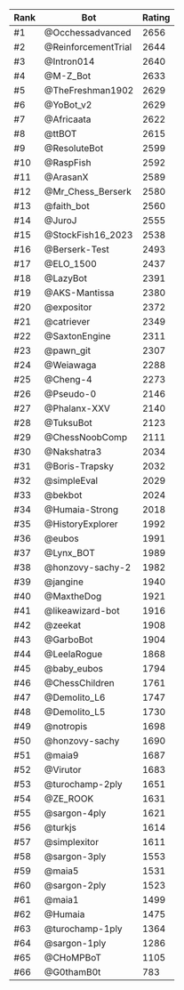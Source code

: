 Rank|Bot|Rating
---|---|---
#1|@Occhessadvanced|2656
#2|@ReinforcementTrial|2644
#3|@Intron014|2640
#4|@M-Z_Bot|2633
#5|@TheFreshman1902|2629
#6|@YoBot_v2|2629
#7|@Africaata|2622
#8|@ttBOT|2615
#9|@ResoluteBot|2599
#10|@RaspFish|2592
#11|@ArasanX|2589
#12|@Mr_Chess_Berserk|2580
#13|@faith_bot|2560
#14|@JuroJ|2555
#15|@StockFish16_2023|2538
#16|@Berserk-Test|2493
#17|@ELO_1500|2437
#18|@LazyBot|2391
#19|@AKS-Mantissa|2380
#20|@expositor|2372
#21|@catriever|2349
#22|@SaxtonEngine|2311
#23|@pawn_git|2307
#24|@Weiawaga|2288
#25|@Cheng-4|2273
#26|@Pseudo-0|2146
#27|@Phalanx-XXV|2140
#28|@TuksuBot|2123
#29|@ChessNoobComp|2111
#30|@Nakshatra3|2034
#31|@Boris-Trapsky|2032
#32|@simpleEval|2029
#33|@bekbot|2024
#34|@Humaia-Strong|2018
#35|@HistoryExplorer|1992
#36|@eubos|1991
#37|@Lynx_BOT|1989
#38|@honzovy-sachy-2|1982
#39|@jangine|1940
#40|@MaxtheDog|1921
#41|@likeawizard-bot|1916
#42|@zeekat|1908
#43|@GarboBot|1904
#44|@LeelaRogue|1868
#45|@baby_eubos|1794
#46|@ChessChildren|1761
#47|@Demolito_L6|1747
#48|@Demolito_L5|1730
#49|@notropis|1698
#50|@honzovy-sachy|1690
#51|@maia9|1687
#52|@Virutor|1683
#53|@turochamp-2ply|1651
#54|@ZE_ROOK|1631
#55|@sargon-4ply|1621
#56|@turkjs|1614
#57|@simplexitor|1611
#58|@sargon-3ply|1553
#59|@maia5|1531
#60|@sargon-2ply|1523
#61|@maia1|1499
#62|@Humaia|1475
#63|@turochamp-1ply|1364
#64|@sargon-1ply|1286
#65|@CHoMPBoT|1105
#66|@G0thamB0t|783
